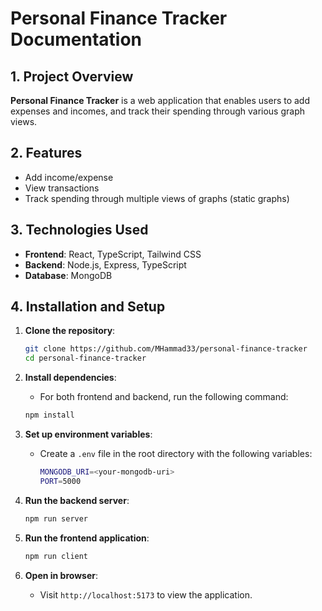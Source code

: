 # Personal Finance Tracker Documentation

## 1. Project Overview

**Personal Finance Tracker** is a web application that enables users to add
expenses and incomes, and track their spending through various graph views.

## 2. Features

- Add income/expense
- View transactions
- Track spending through multiple views of graphs (static graphs)

## 3. Technologies Used

- **Frontend**: React, TypeScript, Tailwind CSS
- **Backend**: Node.js, Express, TypeScript
- **Database**: MongoDB

## 4. Installation and Setup

1. **Clone the repository**:

   ```bash
   git clone https://github.com/MHammad33/personal-finance-tracker
   cd personal-finance-tracker
   ```

2. **Install dependencies**:

   - For both frontend and backend, run the following command:

   ```bash
   npm install
   ```

3. **Set up environment variables**:

   - Create a `.env` file in the root directory with the following variables:
     ```bash
     MONGODB_URI=<your-mongodb-uri>
     PORT=5000
     ```

4. **Run the backend server**:

   ```bash
   npm run server
   ```

5. **Run the frontend application**:

   ```bash
   npm run client
   ```

6. **Open in browser**:
   - Visit `http://localhost:5173` to view the application.
